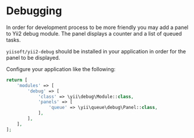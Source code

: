 Debugging
=========

In order for development process to be more friendly you may add a panel to Yii2 debug module. The panel displays a
counter and a list of queued tasks.

`yiisoft/yii2-debug` should be installed in your application in order for the panel to be displayed.

Configure your application like the following:

```php
return [
    'modules' => [
        'debug' => [
            'class' => \yii\debug\Module::class,
            'panels' => [
                'queue' => \yii\queue\debug\Panel::class,
            ],
        ],
    ],
];
```
